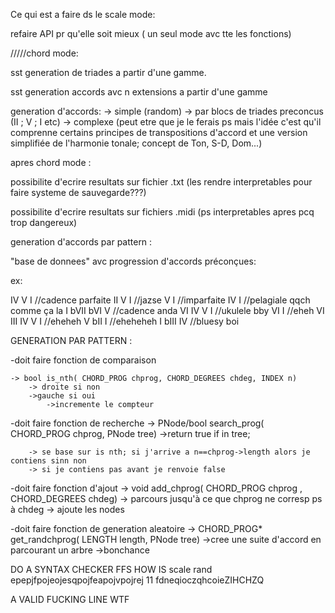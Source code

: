 Ce qui est a faire ds le scale mode:

refaire API pr qu'elle soit mieux ( un seul mode avc tte les fonctions)

/////chord mode:

sst generation de triades a partir d'une gamme.

sst generation accords avc n extensions a partir d'une gamme

generation d'accords:
-> simple (random)
-> par blocs de triades preconcus (II ; V ; I etc)
-> complexe (peut etre que je le ferais ps mais l'idée
c'est qu'il comprenne certains principes de transpositions d'accord et une version
simplifiée de l'harmonie tonale; concept de Ton, S-D, Dom...)

apres chord mode :

possibilite d'ecrire resultats sur fichier .txt (les rendre interpretables pour faire systeme de sauvegarde???)

possibilite d'ecrire resultats sur fichiers .midi (ps interpretables apres pcq trop dangereux)




generation d'accords par pattern : 


"base de donnees" avc progression d'accords préconçues: 

ex: 

IV V I //cadence parfaite
II V I //jazse
V I //imparfaite
IV I //pelagiale qqch comme ça la
I bVII bVI V //cadence anda
VI IV V I  //ukulele bby
VI I  //eheh
VI III IV V I //eheheh
V bII I //eheheheh
I bIII IV //bluesy boi


GENERATION PAR PATTERN : 

-doit faire fonction de comparaison 
    
    -> bool is_nth( CHORD_PROG chprog, CHORD_DEGREES chdeg, INDEX n)
        -> droite si non 
        ->gauche si oui 
            ->incremente le compteur

-doit faire fonction de recherche 
    -> PNode/bool search_prog( CHORD_PROG chprog, PNode tree)
        ->return true if in tree; 

        -> se base sur is nth; si j'arrive a n==chprog->length alors je contiens sinn non
        -> si je contiens pas avant je renvoie false

-doit faire fonction d'ajout
    -> void add_chprog( CHORD_PROG chprog , CHORD_DEGREES chdeg)
        -> parcours jusqu'à ce que chprog ne corresp ps à chdeg 
        -> ajoute les nodes 


-doit faire fonction de generation aleatoire 
    -> CHORD_PROG* get_randchprog( LENGTH length, PNode tree)
    ->cree une suite d'accord en parcourant un arbre 
    ->bonchance




DO A SYNTAX CHECKER FFS 
HOW IS 
scale rand epepjfpojeojesqpojfeapojvpojrej 11 fdneqioczqhcoieZIHCHZQ

A VALID FUCKING LINE WTF 
